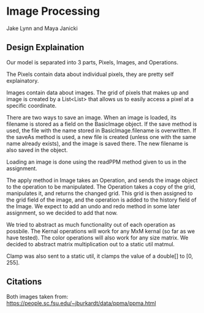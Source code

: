 # Image Processing

Jake Lynn and Maya Janicki

## Design Explaination

Our model is separated into 3 parts, Pixels, Images, and Operations.

The Pixels contain data about individual pixels, they are pretty self explainatory.

Images contain data about images. The grid of pixels that makes up and image
is created by a List<List<Pixel>> that allows us to easily access
a pixel at a specific coordinate.

There are two ways to save an image. When an image is loaded, its filename is stored
as a field on the BasicImage object. If the save method is used, the file with the
name stored in BasicImage.filename is overwritten. If the saveAs method is used,
a new file is created (unless one with the same name already exists), and the image
is saved there. The new filename is also saved in the object.

Loading an image is done using the readPPM method given to us in the assignment.

The apply method in Image takes an Operation, and sends the image object to the operation
to be manipulated. The Operation takes a copy of the grid, manipulates it, and returns the
changed grid. This grid is then assigned to the grid field of the image, and the operation
is added to the history field of the Image. We expect to add an undo and redo method
in some later assignment, so we decided to add that now.

We tried to abstract as much functionality out of each operation as possbile. The Kernal operations
will work for any MxM kernal (so far as we have tested). The color operations will also work
for any size matrix. We decided to abstract matrix multiplication out to a static util matmul.

Clamp was also sent to a static util, it clamps the value of a double[] to [0, 255].


## Citations

Both images taken from:
<a>https://people.sc.fsu.edu/~jburkardt/data/ppma/ppma.html</a>
